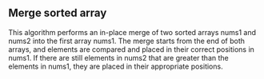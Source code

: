 ## Merge sorted array

This algorithm performs an in-place merge of two sorted arrays nums1 and nums2 into the first array nums1. The merge starts from the end of both arrays, and elements are compared and placed in their correct positions in nums1. If there are still elements in nums2 that are greater than the elements in nums1, they are placed in their appropriate positions.
